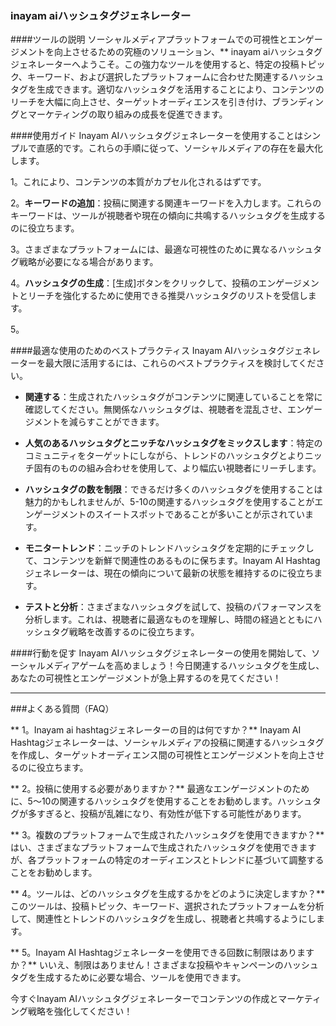### inayam aiハッシュタグジェネレーター

####ツールの説明
ソーシャルメディアプラットフォームでの可視性とエンゲージメントを向上させるための究極のソリューション、** inayam aiハッシュタグジェネレーターへようこそ。この強力なツールを使用すると、特定の投稿トピック、キーワード、および選択したプラットフォームに合わせた関連するハッシュタグを生成できます。適切なハッシュタグを活用することにより、コンテンツのリーチを大幅に向上させ、ターゲットオーディエンスを引き付け、ブランディングとマーケティングの取り組みの成長を促進できます。

####使用ガイド
Inayam AIハッシュタグジェネレーターを使用することはシンプルで直感的です。これらの手順に従って、ソーシャルメディアの存在を最大化します。

1。これにより、コンテンツの本質がカプセル化されるはずです。

2。**キーワードの追加**：投稿に関連する関連キーワードを入力します。これらのキーワードは、ツールが視聴者や現在の傾向に共鳴するハッシュタグを生成するのに役立ちます。

3。さまざまなプラットフォームには、最適な可視性のために異なるハッシュタグ戦略が必要になる場合があります。

4。**ハッシュタグの生成**：[生成]ボタンをクリックして、投稿のエンゲージメントとリーチを強化するために使用できる推奨ハッシュタグのリストを受信します。

5。

####最適な使用のためのベストプラクティス
Inayam AIハッシュタグジェネレーターを最大限に活用するには、これらのベストプラクティスを検討してください。

-  **関連する**：生成されたハッシュタグがコンテンツに関連していることを常に確認してください。無関係なハッシュタグは、視聴者を混乱させ、エンゲージメントを減らすことができます。

-  **人気のあるハッシュタグとニッチなハッシュタグをミックスします**：特定のコミュニティをターゲットにしながら、トレンドのハッシュタグとよりニッチ固有のものの組み合わせを使用して、より幅広い視聴者にリーチします。

-  **ハッシュタグの数を制限**：できるだけ多くのハッシュタグを使用することは魅力的かもしれませんが、5-10の関連するハッシュタグを使用することがエンゲージメントのスイートスポットであることが多いことが示されています。

-  **モニタートレンド**：ニッチのトレンドハッシュタグを定期的にチェックして、コンテンツを新鮮で関連性のあるものに保ちます。Inayam AI Hashtagジェネレーターは、現在の傾向について最新の状態を維持するのに役立ちます。

-  **テストと分析**：さまざまなハッシュタグを試して、投稿のパフォーマンスを分析します。これは、視聴者に最適なものを理解し、時間の経過とともにハッシュタグ戦略を改善するのに役立ちます。

####行動を促す
Inayam AIハッシュタグジェネレーターの使用を開始して、ソーシャルメディアゲームを高めましょう！今日関連するハッシュタグを生成し、あなたの可視性とエンゲージメントが急上昇するのを見てください！

---

###よくある質問（FAQ）

** 1。Inayam ai hashtagジェネレーターの目的は何ですか？**
Inayam AI Hashtagジェネレーターは、ソーシャルメディアの投稿に関連するハッシュタグを作成し、ターゲットオーディエンス間の可視性とエンゲージメントを向上させるのに役立ちます。

** 2。投稿に使用する必要がありますか？**
最適なエンゲージメントのために、5〜10の関連するハッシュタグを使用することをお勧めします。ハッシュタグが多すぎると、投稿が乱雑になり、有効性が低下する可能性があります。

** 3。複数のプラットフォームで生成されたハッシュタグを使用できますか？**
はい、さまざまなプラットフォームで生成されたハッシュタグを使用できますが、各プラットフォームの特定のオーディエンスとトレンドに基づいて調整することをお勧めします。

** 4。ツールは、どのハッシュタグを生成するかをどのように決定しますか？**
このツールは、投稿トピック、キーワード、選択されたプラットフォームを分析して、関連性とトレンドのハッシュタグを生成し、視聴者と共鳴するようにします。

** 5。Inayam AI Hashtagジェネレーターを使用できる回数に制限はありますか？**
いいえ、制限はありません！さまざまな投稿やキャンペーンのハッシュタグを生成するために必要な場合、ツールを使用できます。

今すぐInayam AIハッシュタグジェネレーターでコンテンツの作成とマーケティング戦略を強化してください！